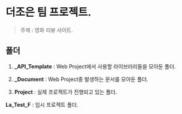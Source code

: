 # 더조은 팀 프로젝트.
>주제 : 영화 리뷰 사이트.

## 폴더
1. **_API_Template** : Web Project에서 사용할 라이브러리들을 모아둔 폴더.

2. **_Document** : Web Project중 발생하는 문서를 모아둔 폴더.

3. **Project** : 실제 프로젝트가 진행되고 있는 폴더.

**La_Test_F** : 임시 프로젝트 폴더.
